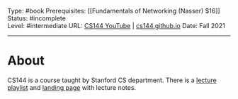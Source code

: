 Type: #book
Prerequisites: [[Fundamentals of Networking (Nasser) $16]]
Status: #incomplete  
Level: #intermediate 
URL: [CS144 YouTube](https://cs144.github.io/) | [cs144.github.io](https://cs144.github.io/)
Date: Fall 2021

----
# About

CS144 is a course taught by Stanford CS department. There is a [lecture playlist](https://www.udemy.com/course/fundamentals-of-networking-for-effective-backend-design/) and [landing page](https://cs144.github.io/) with lecture notes.

